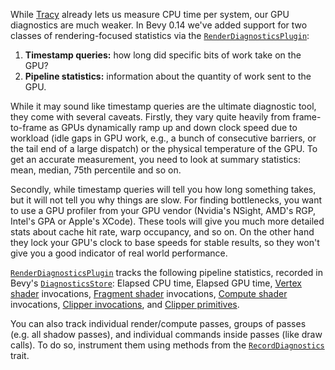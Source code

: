 While [Tracy](https://github.com/bevyengine/bevy/blob/main/docs/profiling.md) already lets us measure CPU time per system, our GPU diagnostics are much weaker.
In Bevy 0.14 we've added support for two classes of rendering-focused statistics via the [`RenderDiagnosticsPlugin`](https://docs.rs/bevy/0.14/bevy/render/diagnostic/struct.RenderDiagnosticsPlugin.html):

1. **Timestamp queries:** how long did specific bits of work take on the GPU?
2. **Pipeline statistics:** information about the quantity of work sent to the GPU.

While it may sound like timestamp queries are the ultimate diagnostic tool, they come with several caveats.
Firstly, they vary quite heavily from frame-to-frame as GPUs dynamically ramp up and down clock speed due to workload (idle gaps in GPU work, e.g., a bunch of consecutive barriers, or the tail end of a large dispatch) or the physical temperature of the GPU.
To get an accurate measurement, you need to look at summary statistics: mean, median, 75th percentile and so on.

Secondly, while timestamp queries will tell you how long something takes, but it will not tell you why things are slow.
For finding bottlenecks, you want to use a GPU profiler from your GPU vendor (Nvidia's NSight, AMD's RGP, Intel's GPA or Apple's XCode).
These tools will give you much more detailed stats about cache hit rate, warp occupancy, and so on.
On the other hand they lock your GPU's clock to base speeds for stable results, so they won't give you a good indicator of real world performance.

[`RenderDiagnosticsPlugin`] tracks the following pipeline statistics, recorded in Bevy's [`DiagnosticsStore`](https://docs.rs/bevy/0.14/bevy/diagnostic/struct.DiagnosticsStore.html): Elapsed CPU time, Elapsed GPU time, [Vertex shader](https://www.khronos.org/opengl/wiki/Vertex_Shader) invocations, [Fragment shader](https://www.khronos.org/opengl/wiki/Fragment_Shader) invocations, [Compute shader](https://www.khronos.org/opengl/wiki/Compute_Shader) invocations, [Clipper invocations](http://gpa.helpmax.net/en/intel-graphics-performance-analyzers-help/metrics-descriptions/extended-metrics-description/rasterizer-metrics/clipper-invocations/), and [Clipper primitives](http://gpa.helpmax.net/en/intel-graphics-performance-analyzers-help/metrics-descriptions/extended-metrics-description/rasterizer-metrics/post-clip-primitives/).

You can also track individual render/compute passes, groups of passes (e.g. all shadow passes), and individual commands inside passes (like draw calls).
 To do so, instrument them using methods from the [`RecordDiagnostics`](https://docs.rs/bevy/0.14/bevy/render/diagnostic/trait.RecordDiagnostics.html) trait.

[`RenderDiagnosticsPlugin`]: https://docs.rs/bevy/0.14/bevy/render/diagnostic/struct.RenderDiagnosticsPlugin.html